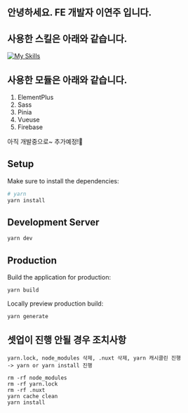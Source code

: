 ## 안녕하세요. FE 개발자 이연주 입니다.

## 사용한 스킬은 아래와 같습니다.

[![My Skills](https://skillicons.dev/icons?i=nuxtjs,vue,ts,html,sass,firebase,wasm,vscode,vim,github,git)](https://skillicons.dev)


## 사용한 모듈은 아래와 같습니다.

1. ElementPlus
2. Sass
3. Pinia
4. Vueuse
5. Firebase

아직 개발중으로~ 추가예정!🫣

## Setup

Make sure to install the dependencies:

```bash
# yarn
yarn install
```

## Development Server

```bash
yarn dev
```

## Production

Build the application for production:

```bash
yarn build
```

Locally preview production build:

```bash
yarn generate
```

## 셋업이 진행 안될 경우 조치사항
```
yarn.lock, node_modules 삭제, .nuxt 삭제, yarn 캐시클린 진행 
-> yarn or yarn install 진행
```
```
rm -rf node_modules
rm -rf yarn.lock
rm -rf .nuxt
yarn cache clean
yarn install
```